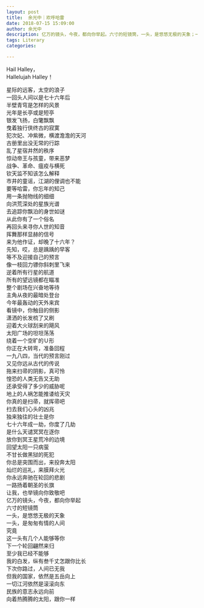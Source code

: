 ```yaml
---
layout: post
title: 	余光中｜欢呼哈雷
date: 2018-07-15 15:09:00
author: 余光中
description: 亿万的镜头，今夜，都向你举起。六寸的短镜筒，一头，是悠悠无极的天象；一头，是匆匆有情的人间；究竟，这一头有几个人能够等你，下一个轮回翩然来归？至少我已经不能够。我的白发，纵有叁千丈怎跟你比长！下次你路过，人间已无我。
tags: Literary
categories: 

---
```

Hail Halley，  
Hallelujah Halley！  

星际的远客，太空的浪子  
一回头人间以是七十六年后  
半壁青穹是怎样的风景  
光年是长亭或是短亭  
银发飞扬，白氅飘飘  
曳着独行侠终古的寂寞  
犯次妃、冲紫微，横渡澹澹的天河  
古册里出没无常的行踪  
乱了星宿井然的秩序  
惊动帝王与孩童，带来恶梦  
战争、革命、瘟疫与横死  
钦天监不知该怎么解释  
市井的童谣，江湖的俚调也不能  
要等哈雷，你忘年的知己  
用一条抛物线的细细  
向洪荒深处的星族光谱  
去追踪你飘泊的身世如谜  
从此你有了一个俗名  
再回头来寻你人世的知音  
挥舞那样显赫的信号  
来为他作证，却晚了十六年？  
先知，哎，总是踽踽的早客  
等不及迎接自己的预言  
像一枝回力镖你斜刺里飞来  
逆着所有行星的航道  
所有的望远镜都在瞄准  
整个剧场在兴奋地等待  
主角从夜的最暗处登台  
今年最轰动的天外来宾  
看镜中，你触目的侧影  
潇洒的长发梳了又刷  
迎着大火球刮来的飓风  
太阳广场的坦坦荡荡  
绕着一个空旷的Ｕ形  
你正在大转弯，准备回程  
一九八四，当代的预言刚过  
又见你远从古代的传说  
拖来扫帚的阴影，真可怜  
惶恐的人类无告又无助  
还承受得了多少的威胁呢  
地上的人祸怎能推诿给天灾  
你真的是扫帚，就挥帚吧  
扫去我们心头的凶兆  
独来独往的壮士是你  
七十六年成一劫，你度了几劫  
是什么天谴冥冥在逐你  
放你到冥王星荒冷的边境  
回望太阳一只病萤  
不甘长做黑狱的死犯  
你总是突围而出，来投奔太阳  
灿烂的巡礼，来膜拜火光  
你永远奔驰在轮回的悲剧  
一路扬着朝圣的长旗  
让我，也举镜向你致敬吧  
亿万的镜头，今夜，都向你举起  
六寸的短镜筒  
一头，是悠悠无极的天象  
一头，是匆匆有情的人间  
究竟  
这一头有几个人能够等你  
下一个轮回翩然来归  
至少我已经不能够  
我的白发，纵有叁千丈怎跟你比长  
下次你路过，人间已无我  
但我的国家，依然是五岳向上  
一切江河依然是滚滚向东  
民族的意志永远向前  
向着热腾腾的太阳，跟你一样  
